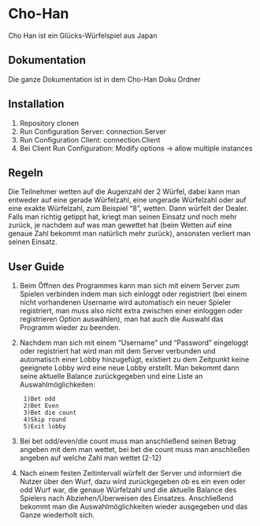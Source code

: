 # Cho-Han

Cho Han ist ein Glücks-Würfelspiel aus Japan

## Dokumentation

Die ganze Dokumentation ist in dem Cho-Han Doku Ordner

## Installation 

1. Repository clonen
2. Run Configuration Server: connection.Server
3. Run Configuration Client: connection.Client
4. Bei Client Run Configuration: Modify options -> allow multiple instances

## Regeln

Die Teilnehmer wetten auf die Augenzahl der 2 Würfel, dabei kann man entweder auf eine 
gerade Würfelzahl, eine ungerade Würfelzahl oder auf eine exakte Würfelzahl, zum Beispiel 
“8”, wetten. Dann würfelt der Dealer. Falls man richtig getippt hat, kriegt man seinen 
Einsatz und noch mehr zurück, je nachdem auf was man gewettet hat (beim Wetten auf 
eine genaue Zahl bekommt man natürlich mehr zurück), ansonsten verliert man seinen 
Einsatz. 

## User Guide

1. Beim Öffnen des Programmes kann man sich mit einem Server zum Spielen verbinden 
indem man sich einloggt oder registriert (bei einem nicht vorhandenen Username wird 
automatisch ein neuer Spieler registriert, man muss also nicht extra zwischen einer 
einloggen oder registrieren Option auswählen), man hat auch die Auswahl das Programm 
wieder zu beenden. 

2. Nachdem man sich mit einem “Username” und “Password” eingeloggt oder registriert 
hat wird man mit dem Server verbunden und automatisch einer Lobby hinzugefügt, 
existiert zu dem Zeitpunkt keine geeignete Lobby wird eine neue Lobby erstellt. Man 
bekommt dann seine aktuelle Balance zurückgegeben und eine Liste an 
Auswahlmöglichkeiten:

        1)Bet odd
        2)Bet Even
        3)Bet die count
        4)Skip round
        5)Exit lobby


3. Bei bet odd/even/die count muss man anschließend seinen Betrag angeben mit dem 
man wettet, bei bet die count muss man anschließen angeben auf welche Zahl man wettet 
(2-12) 

4. Nach einem festen Zeitintervall würfelt der Server und informiert die Nutzer über den 
Wurf, dazu wird zurückgegeben ob es ein even oder odd Wurf war, die genaue Würfelzahl 
und die aktuelle Balance des Spielers nach Abziehen/Überweisen des Einsatzes. 
Anschließend bekommt man die Auswahlmöglichkeiten wieder ausgegeben und das 
Ganze wiederholt sich. 
